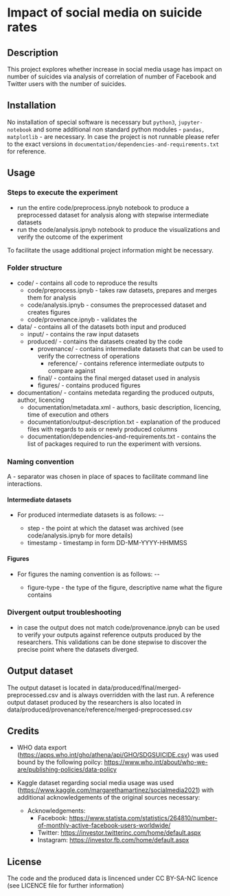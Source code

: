 # Impact of social media on suicide rates

## Description
This project explores whether increase in social media usage has impact on number of suicides via analysis of correlation of number of Facebook and Twitter users with the number of suicides. 

## Installation
No installation of special software is necessary but `python3`, `jupyter-notebook` and some additional non standard python modules - `pandas, matplotlib` - are necessary. In case the project is not runnable please refer to the exact versions in `documentation/dependencies-and-requirements.txt` for reference.

## Usage

### Steps to execute the experiment
* run the entire code/preprocess.ipnyb notebook to produce a preprocessed dataset for analysis along with stepwise intermediate datasets
* run the code/analysis.ipnyb notebook to produce the visualizations and verify the outcome of the experiment

To facilitate the usage additional project information might be necessary.

### Folder structure
* code/ - contains all code to reproduce the results
	* code/preprocess.ipnyb - takes raw datasets, prepares and merges them for analysis
	* code/analysis.ipnyb - consumes the preprocessed dataset and creates figures
	* code/provenance.ipnyb - validates the 
* data/ - contains all of the datasets both input and produced
	* input/ - contains the raw input datasets
	* produced/ - contains the datasets created by the code
		* provenance/ - contains intermediate datasets that can be used to verify the correctness of operations
			* reference/ - contains reference intermediate outputs to compare against
		* final/ - contains the final merged dataset used in analysis 
		* figures/ - contains produced figures
* documentation/ - contains metedata regarding the produced outputs, author, licencing
	* documentation/metadata.xml - authors, basic description, licencing, time of execution and others
	* documentation/output-description.txt - explanation of the produced files with regards to axis or newly produced columns
	* documentation/dependencies-and-requirements.txt - contains the list of packages required to run the experiment with versions.

### Naming convention
A *-* separator was chosen in place of spaces to facilitate command line interactions.

#### Intermediate datasets
- For produced intermediate datasets is as follows: <step>--<timestamp>
	* step - the point at which the dataset was archived (see code/analysis.ipnyb for more details)
	* timestamp - timestamp in form DD-MM-YYYY-HHMMSS

#### Figures
- For figures the naming convention is as follows: <figure-type>--<timestamp>
	* figure-type - the type of the figure, descriptive name what the figure contains


### Divergent output troubleshooting 
* in case the output does not match code/provenance.ipnyb can be used to verify your outputs against reference outputs produced by the researchers. This validations can be done stepwise to discover the precise point where the datasets diverged.

## Output dataset
The output dataset is located in data/produced/final/merged-preprocessed.csv and is always overridden with the last run. A reference output dataset produced by the researchers is also located in data/produced/provenance/reference/merged-preprocessed.csv

## Credits
* WHO data export (https://apps.who.int/gho/athena/api/GHO/SDGSUICIDE.csv) was used bound by the following poilcy: https://www.who.int/about/who-we-are/publishing-policies/data-policy

* Kaggle dataset regarding social media usage was used (https://www.kaggle.com/margarethamartinez/socialmedia2021) with additional acknowledgements of the original sources necessary:
	* Acknowledgements:
		* Facebook: https://www.statista.com/statistics/264810/number-of-monthly-active-facebook-users-worldwide/
		* Twitter: https://investor.twitterinc.com/home/default.aspx
		* Instagram: https://investor.fb.com/home/default.aspx

## License
The code and the produced data is lincenced under CC BY-SA-NC licence (see LICENCE file for further information)

